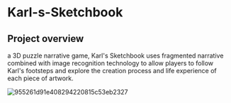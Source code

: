 # Karl-s-Sketchbook
## Project overview
a 3D puzzle narrative game, Karl's Sketchbook uses fragmented narrative combined with image recognition technology to allow players to follow Karl's footsteps and explore the creation process and life experience of each piece of artwork.

![955261d91e408294220815c53eb2327](https://github.com/Yyyoung6699/Karl-s-Sketchbook/assets/116611898/66d7ea80-6eb7-43af-b214-16554e97fb9a)

